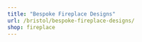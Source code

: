 ```yaml
---
title: "Bespoke Fireplace Designs"
url: /bristol/bespoke-fireplace-designs/
shop: fireplace
---
```

